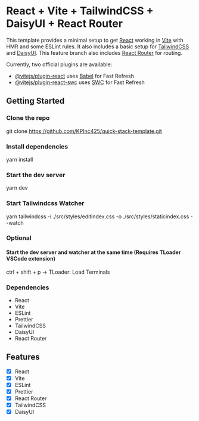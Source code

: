 # React + Vite + TailwindCSS + DaisyUI + React Router

This template provides a minimal setup to get [React](https://reactjs.org/) working in [Vite](https://vitejs.dev/) with HMR and some ESLint rules. It also includes a basic setup for [TailwindCSS](https://tailwindcss.com/) and [DaisyUI](https://daisyui.com/). This feature branch also includes [React Router](https://reactrouter.com/) for routing.

Currently, two official plugins are available:

- [@vitejs/plugin-react](https://github.com/vitejs/vite-plugin-react/blob/main/packages/plugin-react/README.md) uses [Babel](https://babeljs.io/) for Fast Refresh
- [@vitejs/plugin-react-swc](https://github.com/vitejs/vite-plugin-react-swc) uses [SWC](https://swc.rs/) for Fast Refresh

## Getting Started
### Clone the repo
git clone https://github.com/KPInc425/quick-stack-template.git

### Install dependencies
yarn install

### Start the dev server
yarn dev

### Start Tailwindcss Watcher
yarn tailwindcss -i ./src/styles/editindex.css -o ./src/styles/staticindex.css --watch

### Optional
#### Start the dev server and watcher at the same time (Requires TLoader VSCode extension)
ctrl + shift + p -> TLoader: Load Terminals

### Dependencies
- React
- Vite
- ESLint
- Prettier
- TailwindCSS
- DaisyUI
- React Router

## Features
- [x] React
- [x] Vite
- [x] ESLint
- [x] Prettier
- [x] React Router
- [x] TailwindCSS
- [x] DaisyUI
